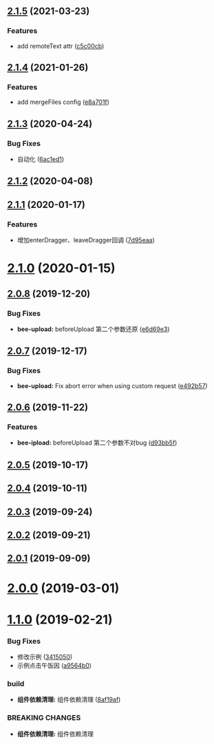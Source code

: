 ## [2.1.5](https://github.com/tinper-bee/upload/compare/v2.1.4...v2.1.5) (2021-03-23)


### Features

* add remoteText attr ([c5c00cb](https://github.com/tinper-bee/upload/commit/c5c00cbc218a984daa2b363988d8f1d34921e93f))



## [2.1.4](https://github.com/tinper-bee/upload/compare/v2.1.3...v2.1.4) (2021-01-26)


### Features

* add mergeFiles config ([e8a701f](https://github.com/tinper-bee/upload/commit/e8a701f725440844932067f33a5c62967dc097a7))



## [2.1.3](https://github.com/tinper-bee/upload/compare/v2.1.2...v2.1.3) (2020-04-24)


### Bug Fixes

* 自动化 ([6ac1ed1](https://github.com/tinper-bee/upload/commit/6ac1ed16e23b409c69da5aac069cd602643e2a8a))



<a name="2.1.2"></a>
## [2.1.2](https://github.com/tinper-bee/upload/compare/v2.1.1...v2.1.2) (2020-04-08)



<a name="2.1.1"></a>
## [2.1.1](https://github.com/tinper-bee/upload/compare/v2.1.0...v2.1.1) (2020-01-17)


### Features

* 增加enterDragger、leaveDragger回调 ([7d95eaa](https://github.com/tinper-bee/upload/commit/7d95eaa))



<a name="2.1.0"></a>
# [2.1.0](https://github.com/tinper-bee/upload/compare/v2.0.8...v2.1.0) (2020-01-15)



<a name="2.0.8"></a>
## [2.0.8](https://github.com/tinper-bee/upload/compare/v2.0.7...v2.0.8) (2019-12-20)


### Bug Fixes

* **bee-upload:** beforeUpload 第二个参数还原 ([e6d69e3](https://github.com/tinper-bee/upload/commit/e6d69e3))



<a name="2.0.7"></a>
## [2.0.7](https://github.com/tinper-bee/upload/compare/v2.0.6...v2.0.7) (2019-12-17)


### Bug Fixes

* **bee-upload:** Fix abort error when using custom request ([e492b57](https://github.com/tinper-bee/upload/commit/e492b57))



<a name="2.0.6"></a>
## [2.0.6](https://github.com/tinper-bee/upload/compare/v2.0.5...v2.0.6) (2019-11-22)


### Features

* **bee-ipload:** beforeUpload 第二个参数不对bug ([d93bb5f](https://github.com/tinper-bee/upload/commit/d93bb5f))



<a name="2.0.5"></a>
## [2.0.5](https://github.com/tinper-bee/upload/compare/v2.0.4...v2.0.5) (2019-10-17)



<a name="2.0.4"></a>
## [2.0.4](https://github.com/tinper-bee/upload/compare/v2.0.3...v2.0.4) (2019-10-11)



<a name="2.0.3"></a>
## [2.0.3](https://github.com/tinper-bee/upload/compare/v2.0.2...v2.0.3) (2019-09-24)



<a name="2.0.2"></a>
## [2.0.2](https://github.com/tinper-bee/upload/compare/v2.0.1...v2.0.2) (2019-09-21)



<a name="2.0.1"></a>
## [2.0.1](https://github.com/tinper-bee/upload/compare/v2.0.0...v2.0.1) (2019-09-09)



<a name="2.0.0"></a>
# [2.0.0](https://github.com/tinper-bee/upload/compare/v1.1.0...v2.0.0) (2019-03-01)



<a name="1.1.0"></a>
# [1.1.0](https://github.com/tinper-bee/upload/compare/8af19af...v1.1.0) (2019-02-21)


### Bug Fixes

* 修改示例 ([3415050](https://github.com/tinper-bee/upload/commit/3415050))
* 示例点击午饭因 ([a9564b0](https://github.com/tinper-bee/upload/commit/a9564b0))


### build

* **组件依赖清理:** 组件依赖清理 ([8af19af](https://github.com/tinper-bee/upload/commit/8af19af))


### BREAKING CHANGES

* **组件依赖清理:** 组件依赖清理



